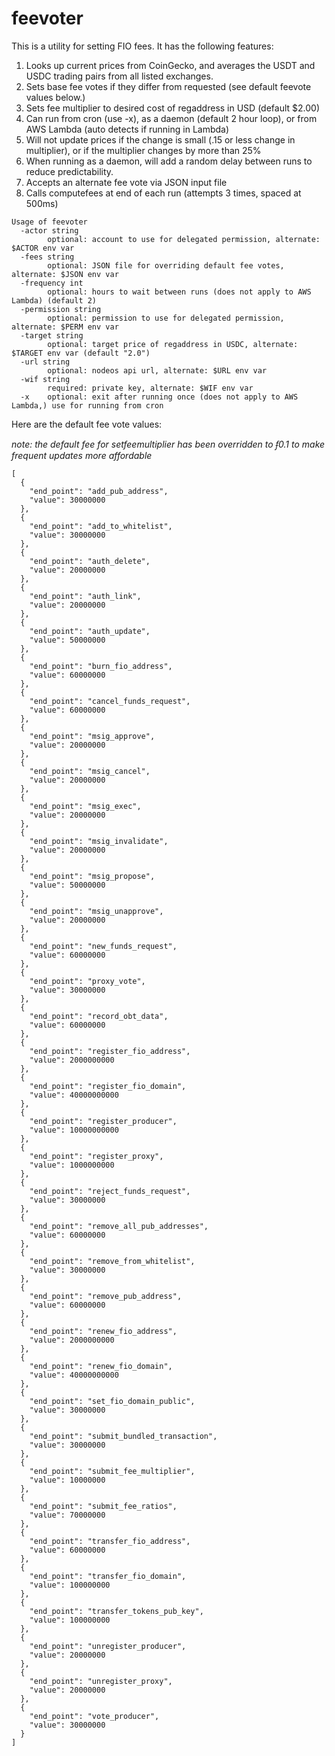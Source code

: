 # feevoter

This is a utility for setting FIO fees. It has the following features:

1. Looks up current prices from CoinGecko, and averages the USDT and USDC trading pairs from all listed exchanges.
1. Sets base fee votes if they differ from requested (see default feevote values below.)
1. Sets fee multiplier to desired cost of regaddress in USD (default $2.00)
1. Can run from cron (use -x), as a daemon (default 2 hour loop), or from AWS Lambda (auto detects if running in Lambda)
1. Will not update prices if the change is small (.15 or less change in multiplier), or if the multiplier changes by more than 25%
1. When running as a daemon, will add a random delay between runs to reduce predictability.
1. Accepts an alternate fee vote via JSON input file
1. Calls computefees at end of each run (attempts 3 times, spaced at 500ms)

```
Usage of feevoter
  -actor string
        optional: account to use for delegated permission, alternate: $ACTOR env var
  -fees string
        optional: JSON file for overriding default fee votes, alternate: $JSON env var
  -frequency int
        optional: hours to wait between runs (does not apply to AWS Lambda) (default 2)
  -permission string
        optional: permission to use for delegated permission, alternate: $PERM env var
  -target string
        optional: target price of regaddress in USDC, alternate: $TARGET env var (default "2.0")
  -url string
        optional: nodeos api url, alternate: $URL env var
  -wif string
        required: private key, alternate: $WIF env var
  -x    optional: exit after running once (does not apply to AWS Lambda,) use for running from cron
```

Here are the default fee vote values:

_note: the default fee for setfeemultiplier has been overridden to ᵮ0.1 to make frequent updates more affordable_

```
[
  {
    "end_point": "add_pub_address",
    "value": 30000000
  },
  {
    "end_point": "add_to_whitelist",
    "value": 30000000
  },
  {
    "end_point": "auth_delete",
    "value": 20000000
  },
  {
    "end_point": "auth_link",
    "value": 20000000
  },
  {
    "end_point": "auth_update",
    "value": 50000000
  },
  {
    "end_point": "burn_fio_address",
    "value": 60000000
  },
  {
    "end_point": "cancel_funds_request",
    "value": 60000000
  },
  {
    "end_point": "msig_approve",
    "value": 20000000
  },
  {
    "end_point": "msig_cancel",
    "value": 20000000
  },
  {
    "end_point": "msig_exec",
    "value": 20000000
  },
  {
    "end_point": "msig_invalidate",
    "value": 20000000
  },
  {
    "end_point": "msig_propose",
    "value": 50000000
  },
  {
    "end_point": "msig_unapprove",
    "value": 20000000
  },
  {
    "end_point": "new_funds_request",
    "value": 60000000
  },
  {
    "end_point": "proxy_vote",
    "value": 30000000
  },
  {
    "end_point": "record_obt_data",
    "value": 60000000
  },
  {
    "end_point": "register_fio_address",
    "value": 2000000000
  },
  {
    "end_point": "register_fio_domain",
    "value": 40000000000
  },
  {
    "end_point": "register_producer",
    "value": 10000000000
  },
  {
    "end_point": "register_proxy",
    "value": 1000000000
  },
  {
    "end_point": "reject_funds_request",
    "value": 30000000
  },
  {
    "end_point": "remove_all_pub_addresses",
    "value": 60000000
  },
  {
    "end_point": "remove_from_whitelist",
    "value": 30000000
  },
  {
    "end_point": "remove_pub_address",
    "value": 60000000
  },
  {
    "end_point": "renew_fio_address",
    "value": 2000000000
  },
  {
    "end_point": "renew_fio_domain",
    "value": 40000000000
  },
  {
    "end_point": "set_fio_domain_public",
    "value": 30000000
  },
  {
    "end_point": "submit_bundled_transaction",
    "value": 30000000
  },
  {
    "end_point": "submit_fee_multiplier",
    "value": 10000000
  },
  {
    "end_point": "submit_fee_ratios",
    "value": 70000000
  },
  {
    "end_point": "transfer_fio_address",
    "value": 60000000
  },
  {
    "end_point": "transfer_fio_domain",
    "value": 100000000
  },
  {
    "end_point": "transfer_tokens_pub_key",
    "value": 100000000
  },
  {
    "end_point": "unregister_producer",
    "value": 20000000
  },
  {
    "end_point": "unregister_proxy",
    "value": 20000000
  },
  {
    "end_point": "vote_producer",
    "value": 30000000
  }
]
```

